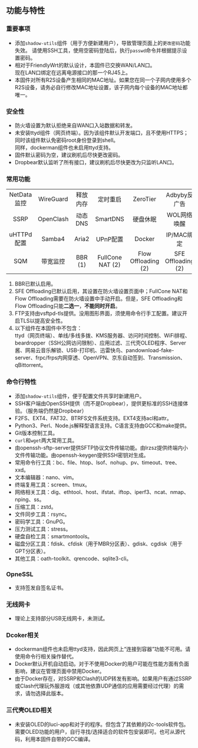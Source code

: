 ## 功能与特性

### 重要事项
* 添加`shadow-utils`组件（用于方便新建用户），导致管理页面上的`更改密码`功能失效。 
请使用SSH工具，使用空密码登陆后，执行`passwd`命令并根据提示设置密码。
* 相对于FriendlyWrt的默认设计，本固件已交换WAN/LAN口。  
现在LAN口绑定在远离电源接口的那一个RJ45上。
* 本固件对所有R2S设备产生相同的MAC地址。如果您在同一个子网内使用多个R2S设备，请务必自行修改MAC地址设置，该子网内每个设备的MAC地址都唯一。

### 安全性
* 防火墙设置为默认拒绝来自WAN口入站数据和转发。
* 未安装ttyd组件（网页终端）。因为该组件默认开发端口，且不使用HTTPS；同时该组件默认免密码root身份登录到shell。  
同样，dockerman组件也未启用ttyd支持。
* 固件默认密码为空，建议刷机后尽快更改密码。
* Dropbear默认监听了所有接口，建议刷机后尽快更改为只监听LAN口。

### 常用功能
|  |  |  |  |  |  |
| :---: | :---: | :---: | :---: | :---: | :---: |
| NetData监控 | WireGuard | 释放内存 | 定时重启 | ZeroTier | Adbyby反广告 |
| SSRP | OpenClash | 动态DNS | SmartDNS | 硬盘休眠 | WOL网络唤醒 |
| uHTTPd配置 | Samba4 | Aria2 | UPnP配置 | Docker | IP/MAC绑定 |
| SQM | 带宽监控 | BBR (1) | FullCone NAT (2) | Flow Offloading (2) | SFE Offloading (2) |

1. BBR已默认启用。  
2. SFE Offloading已默认启用，其设置在防火墙设置页面中；FullCone NAT和Flow Offloading需要在防火墙设置中手动开启。但是，SFE Offloading和Flow Offloading只能**二选一**，**不能同时开启**。  
3. FTP支持由vsftpd-tls提供。没用图形界面，须使用命令行手工配置。建议开启TLS以提高安全性。  
4. 以下组件在本固件中不包含：  
ttyd（网页终端）、单线/多线多拨、KMS服务器、访问时间控制、WiFi排程、beardropper（SSH公网访问限制）、应用过滤、三代壳OLED程序、Server酱、网易云音乐解锁、USB-打印机、迅雷快鸟、pandownload-fake-server、frpc/frps内网穿透、OpenVPN、京东自动签到、Transmission、qBittorrent。

### 命令行特性
* 添加`shadow-utils`组件，便于配置文件共享时新建用户。
* SSH客户端由OpenSSH提供（而不是Dropbear），提供更标准的SSH连接体验。（服务端仍然是Dropbear）
* F2FS、EXT4、FAT32、BTRFS文件系统支持。EXT4支持acl和attr。
* Python3、Perl、Node.js解释型语言支持。C语言支持由GCC和make提供。
* Git版本控制工具。
* `curl`和`wget`两大常用工具。
* 由openssh-sftp-server提供SFTP协议文件传输功能。由lrzsz提供终端内小文件传输功能。由openssh-keygen提供SSH密钥对生成。
* 常用命令行工具：bc、file、htop、lsof、nohup、pv、timeout、tree、xxd。
* 文本编辑器：nano、vim。
* 终端复用工具：screen、tmux。
* 网络相关工具：dig、ethtool、host、ifstat、iftop、iperf3、ncat、nmap、nping、ss。
* 压缩工具：zstd。
* 文件同步工具：rsync。
* 密码学工具：GnuPG。
* 压力测试工具：stress。
* 硬盘自检工具：smartmontools。
* 磁盘分区工具：fdisk、cfdisk（用于MBR分区表）、gdisk、cgdisk（用于GPT分区表）。
* 其他工具：oath-toolkit、qrencode、sqlite3-cli。

### OpneSSL
* 支持签发自签名证书。

### 无线网卡
* 理论上支持部分USB无线网卡，未测试。

### Dcoker相关
* dockerman组件也未启用ttyd支持，因此网页上“连接到容器”功能不可用。请使用命令行相关操作替代。
* Docker默认开机自动启动。对于不使用Docker的用户可能在性能方面有负面影响，建议在管理页面中禁用Docker。
* 由于Docker存在，对SSRP和Clash的UDP转发有影响。如果用户有通过SSRP或Clash代理玩外服游戏（或其他依靠UDP通信的应用需要经过代理）的需求，请勿选择此版本。

### 三代壳OLED相关
* 未安装OLED的luci-app和对于的程序。但包含了其依赖的i2c-tools软件包。需要OLED功能的用户，自行寻找/选择适合的软件包安装即可。也可从源代码，利用本固件自带的GCC编译。